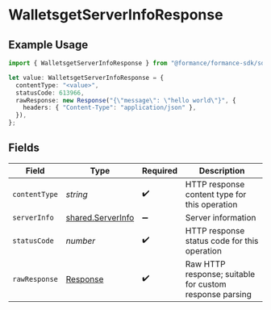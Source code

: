 # WalletsgetServerInfoResponse

## Example Usage

```typescript
import { WalletsgetServerInfoResponse } from "@formance/formance-sdk/sdk/models/operations";

let value: WalletsgetServerInfoResponse = {
  contentType: "<value>",
  statusCode: 613966,
  rawResponse: new Response("{\"message\": \"hello world\"}", {
    headers: { "Content-Type": "application/json" },
  }),
};
```

## Fields

| Field                                                                 | Type                                                                  | Required                                                              | Description                                                           |
| --------------------------------------------------------------------- | --------------------------------------------------------------------- | --------------------------------------------------------------------- | --------------------------------------------------------------------- |
| `contentType`                                                         | *string*                                                              | :heavy_check_mark:                                                    | HTTP response content type for this operation                         |
| `serverInfo`                                                          | [shared.ServerInfo](../../../sdk/models/shared/serverinfo.md)         | :heavy_minus_sign:                                                    | Server information                                                    |
| `statusCode`                                                          | *number*                                                              | :heavy_check_mark:                                                    | HTTP response status code for this operation                          |
| `rawResponse`                                                         | [Response](https://developer.mozilla.org/en-US/docs/Web/API/Response) | :heavy_check_mark:                                                    | Raw HTTP response; suitable for custom response parsing               |